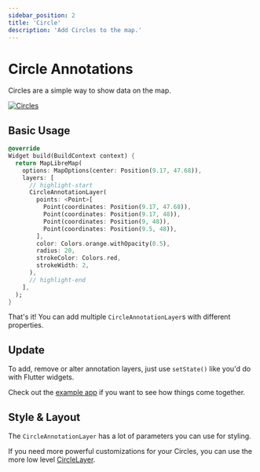 ```yaml
---
sidebar_position: 2
title: 'Circle'
description: 'Add Circles to the map.'
---
```


# Circle Annotations

Circles are a simple way to show data on the map.

<a href="/demo/#/annotations/circle">
<img src="/img/annotations/annotations-circles.jpg" 
     alt="Circles" />
</a>

## Basic Usage

```dart
@override
Widget build(BuildContext context) {
  return MapLibreMap(
    options: MapOptions(center: Position(9.17, 47.68)),
    layers: [
      // highlight-start
      CircleAnnotationLayer(
        points: <Point>[
          Point(coordinates: Position(9.17, 47.68)),
          Point(coordinates: Position(9.17, 48)),
          Point(coordinates: Position(9, 48)),
          Point(coordinates: Position(9.5, 48)),
        ],
        color: Colors.orange.withOpacity(0.5),
        radius: 20,
        strokeColor: Colors.red,
        strokeWidth: 2,
      ),
      // highlight-end
    ],
  );
}
```

That's it! You can add multiple `CircleAnnotationLayer`s with different
properties.

## Update

To add, remove or alter annotation layers, just use `setState()` like you'd do
with Flutter widgets.

Check out
the [example app](https://github.com/josxha/flutter-maplibre/blob/main/example/lib/annotations_circle_page.dart)
if you want to see how things come together.

## Style & Layout

The `CircleAnnotationLayer` has a lot of parameters you can use for styling.

If you need more powerful customizations for your Circles, you can use the more
low level [CircleLayer](../layers/circle-layer).